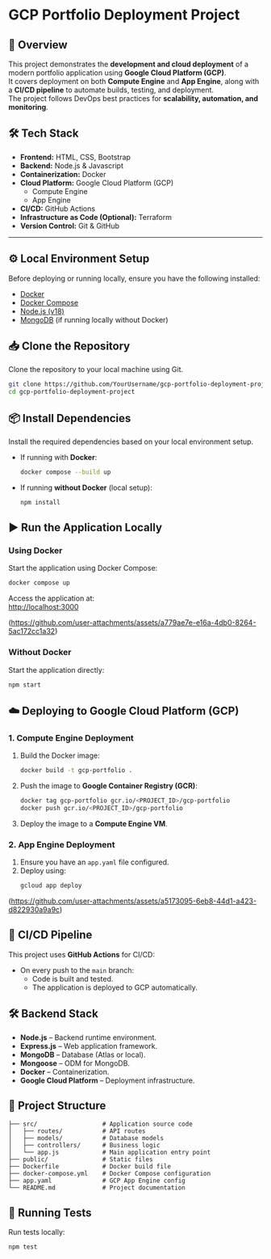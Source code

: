 # GCP Portfolio Deployment Project  

## 📌 Overview  
This project demonstrates the **development and cloud deployment** of a modern portfolio application using **Google Cloud Platform (GCP)**.  
It covers deployment on both **Compute Engine** and **App Engine**, along with a **CI/CD pipeline** to automate builds, testing, and deployment.  
The project follows DevOps best practices for **scalability, automation, and monitoring**.  

## 🛠️ Tech Stack  
- **Frontend:** HTML, CSS, Bootstrap  
- **Backend:** Node.js & Javascript  
- **Containerization:** Docker  
- **Cloud Platform:** Google Cloud Platform (GCP)  
  - Compute Engine  
  - App Engine  
- **CI/CD:** GitHub Actions  
- **Infrastructure as Code (Optional):** Terraform  
- **Version Control:** Git & GitHub  

---

## ⚙️ Local Environment Setup
Before deploying or running locally, ensure you have the following installed:

- [Docker](https://docs.docker.com/get-docker/)
- [Docker Compose](https://docs.docker.com/compose/install/)
- [Node.js (v18)](https://nodejs.org/en/download)
- [MongoDB](https://www.mongodb.com/docs/manual/installation/) (if running locally without Docker)

## 📥 Clone the Repository
Clone the repository to your local machine using Git.
```bash
git clone https://github.com/YourUsername/gcp-portfolio-deployment-project.git
cd gcp-portfolio-deployment-project
```

## 📦 Install Dependencies
Install the required dependencies based on your local environment setup.

- If running with **Docker**:
    ```bash
    docker compose --build up 
    ```

- If running **without Docker** (local setup):
    ```bash
    npm install
    ```

## ▶️ Run the Application Locally

### Using Docker
Start the application using Docker Compose:
```bash
docker compose up
```
Access the application at:  
[http://localhost:3000](http://localhost:3000)


(https://github.com/user-attachments/assets/a779ae7e-e16a-4db0-8264-5ac172cc1a32)

### Without Docker
Start the application directly:
```bash
npm start
```

## ☁️ Deploying to Google Cloud Platform (GCP)

### 1. Compute Engine Deployment
1. Build the Docker image:
    ```bash
    docker build -t gcp-portfolio .
    ```
2. Push the image to **Google Container Registry (GCR)**:
    ```bash
    docker tag gcp-portfolio gcr.io/<PROJECT_ID>/gcp-portfolio
    docker push gcr.io/<PROJECT_ID>/gcp-portfolio
    ```
3. Deploy the image to a **Compute Engine VM**.

### 2. App Engine Deployment
1. Ensure you have an `app.yaml` file configured.
2. Deploy using:
    ```bash
    gcloud app deploy
    ```

(https://github.com/user-attachments/assets/a5173095-6eb8-44d1-a423-d822930a9a9c)


## 🔄 CI/CD Pipeline
This project uses **GitHub Actions** for CI/CD:
- On every push to the `main` branch:
  - Code is built and tested.
  - The application is deployed to GCP automatically.

## 🛠️ Backend Stack
- **Node.js** – Backend runtime environment.
- **Express.js** – Web application framework.
- **MongoDB** – Database (Atlas or local).
- **Mongoose** – ODM for MongoDB.
- **Docker** – Containerization.
- **Google Cloud Platform** – Deployment infrastructure.

## 📂 Project Structure
```
├── src/                  # Application source code
│   ├── routes/           # API routes
│   ├── models/           # Database models
│   ├── controllers/      # Business logic
│   └── app.js            # Main application entry point
├── public/               # Static files
├── Dockerfile            # Docker build file
├── docker-compose.yml    # Docker Compose configuration
├── app.yaml              # GCP App Engine config
└── README.md             # Project documentation
```

## 🧪 Running Tests
Run tests locally:
```bash
npm test
```


